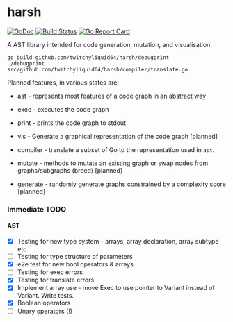 # harsh
[![GoDoc](https://godoc.org/github.com/twitchyliquid64/harsh?status.svg)](http://godoc.org/github.com/twitchyliquid64/harsh) [![Build Status](https://travis-ci.org/twitchyliquid64/harsh.svg?branch=master)](https://travis-ci.org/twitchyliquid64/harsh) [![Go Report Card](https://goreportcard.com/badge/github.com/twitchyliquid64/harsh)](https://goreportcard.com/report/github.com/twitchyliquid64/harsh)

A AST library intended for code generation, mutation, and visualisation.

```shell
go build github.com/twitchyliquid64/harsh/debugprint
./debugprint src/github.com/twitchyliquid64/harsh/compiler/translate.go
```

Planned features, in various states are:

 * ast - represents most features of a code graph in an abstract way
  * exec - executes the code graph
  * print - prints the code graph to stdout
  * vis - Generate a graphical representation of the code graph [planned]

* compiler - translate a subset of Go to the representation used in `ast`.
* mutate - methods to mutate an existing graph or swap nodes from graphs/subgraphs (breed) [planned]
* generate - randomly generate graphs constrained by a complexity score [planned]


### Immediate TODO

#### AST

 - [x] Testing for new type system - arrays, array declaration, array subtype etc
 - [ ] Testing for type structure of parameters
 - [x] e2e test for new bool operators & arrays
 - [ ] Testing for exec errors
 - [x] Testing for translate errors
 - [x] Implement array use - move Exec to use pointer to Variant instead of Variant. Write tests.
 - [x] Boolean operators
 - [ ] Unary operators (!)
